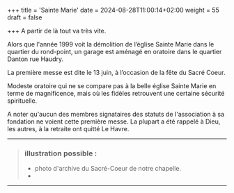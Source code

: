+++
title = 'Sainte Marie'
date = 2024-08-28T11:00:14+02:00
weight = 55
draft = false

+++
A partir de là tout va très vite. 

Alors que l'année 1999 voit la démolition de l’église Sainte Marie dans le quartier du rond-point, un garage est aménagé en oratoire dans le quartier Danton rue Haudry.

La première messe est dite le 13 juin, à l’occasion de la fête du Sacré Coeur.

Modeste oratoire qui ne se compare pas à la belle église Sainte Marie en terme de magnificence, mais où les fidèles retrouvent une certaine sécurité spirituelle.

A noter qu'aucun des membres signataires des statuts de l'association à sa fondation ne voient cette première messe. La plupart a été rappelé à Dieu, les autres, à la retraite ont quitté Le Havre.
***
>  ### illustration possible :
> - photo d'archive du Sacré-Coeur de notre chapelle.
> - 
***




 
